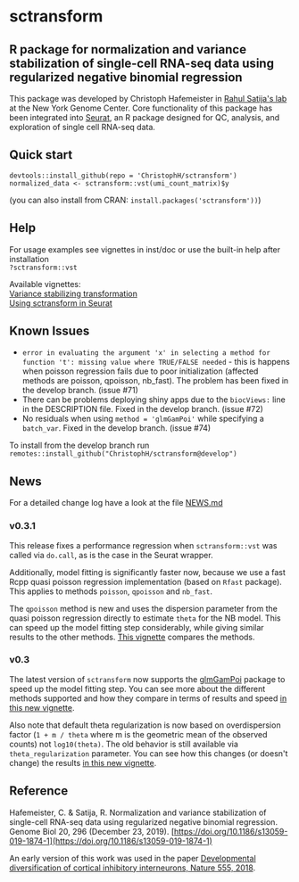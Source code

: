 # sctransform
## R package for normalization and variance stabilization of single-cell RNA-seq data using regularized negative binomial regression

This package was developed by Christoph Hafemeister in [Rahul Satija's lab](https://satijalab.org/) at the New York Genome Center. Core functionality of this package has been integrated into [Seurat](https://satijalab.org/seurat/), an R package designed for QC, analysis, and exploration of single cell RNA-seq data.

## Quick start
`devtools::install_github(repo = 'ChristophH/sctransform')`  
`normalized_data <- sctransform::vst(umi_count_matrix)$y`

(you can also install from CRAN: `install.packages('sctransform'))`)

## Help
For usage examples see vignettes in inst/doc or use the built-in help after installation  
`?sctransform::vst`  

Available vignettes:  
[Variance stabilizing transformation](https://rawgit.com/ChristophH/sctransform/master/supplement/variance_stabilizing_transformation.html)  
[Using sctransform in Seurat](https://rawgit.com/ChristophH/sctransform/master/supplement/seurat.html)  

## Known Issues

* `error in evaluating the argument 'x' in selecting a method for function 't': missing value where TRUE/FALSE needed` - this is happens when poisson regression fails due to poor initialization (affected methods are poisson, qpoisson, nb_fast). The problem has been fixed in the develop branch. (issue #71)
* There can be problems deploying shiny apps due to the `biocViews:` line in the DESCRIPTION file. Fixed in the develop branch. (issue #72)
* No residuals when using `method = 'glmGamPoi'` while specifying a `batch_var`. Fixed in the develop branch. (issue #74)

To install from the develop branch run `remotes::install_github("ChristophH/sctransform@develop")`

## News
For a detailed change log have a look at the file [NEWS.md](https://github.com/ChristophH/sctransform/blob/master/NEWS.md)

### v0.3.1
This release fixes a performance regression when `sctransform::vst` was called via `do.call`, as is the case in the Seurat wrapper. 

Additionally, model fitting is significantly faster now, because we use a fast Rcpp quasi poisson regression implementation (based on `Rfast` package). This applies to methods `poisson`, `qpoisson` and `nb_fast`.

The `qpoisson` method is new and uses the dispersion parameter from the quasi poisson regression directly to estimate `theta` for the NB model. This can speed up the model fitting step considerably, while giving similar results to the other methods. [This vignette](https://rawgit.com/ChristophH/sctransform/master/supplement/method_comparison.html) compares the methods.

### v0.3
The latest version of `sctransform` now supports the [glmGamPoi](https://github.com/const-ae/glmGamPoi) package to speed up the model fitting step. You can see more about the different methods supported and how they compare in terms of results and speed [in this new vignette](https://rawgit.com/ChristophH/sctransform/master/supplement/method_comparison.html).

Also note that default theta regularization is now based on overdispersion factor (`1 + m / theta` where m is the geometric mean of the observed counts) not `log10(theta)`. The old behavior is still available via `theta_regularization` parameter. You can see how this changes (or doesn't change) the results [in this new vignette](https://rawgit.com/ChristophH/sctransform/master/supplement/theta_regularization.html).


## Reference
Hafemeister, C. & Satija, R. Normalization and variance stabilization of single-cell RNA-seq data using regularized negative binomial regression. Genome Biol 20, 296 (December 23, 2019). [https://doi.org/10.1186/s13059-019-1874-1](https://doi.org/10.1186/s13059-019-1874-1)

An early version of this work was used in the paper [Developmental diversification of cortical inhibitory interneurons, Nature 555, 2018](https://github.com/ChristophH/in-lineage).
